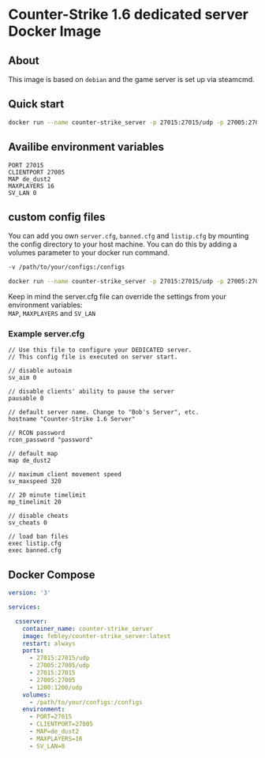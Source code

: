 # Counter-Strike 1.6 dedicated server Docker Image

## About

This image is based on `debian` and the game server is set up via steamcmd.

## Quick start

``` bash
docker run --name counter-strike_server -p 27015:27015/udp -p 27005:27005/udp -p 27015:27015 -p 27005:27005 -p 1200:1200/udp counter-strike_server
```

## Availibe environment variables

```
PORT 27015
CLIENTPORT 27005
MAP de_dust2
MAXPLAYERS 16
SV_LAN 0
```

## custom config files

You can add you own `server.cfg`, `banned.cfg` and `listip.cfg` by mounting the config directory to your host machine. You can do this by adding a volumes parameter to your docker run command.

``` bash
-v /path/to/your/configs:/configs
```

``` bash
docker run --name counter-strike_server -p 27015:27015/udp -p 27005:27005/udp -p 27015:27015 -p 27005:27005 -p 1200:1200/udp -v /path/to/your/configs:/configs counter-strike_server
```

Keep in mind the server.cfg file can override the settings from your environment variables:  
`MAP`, `MAXPLAYERS` and `SV_LAN`

### Example server.cfg

```
// Use this file to configure your DEDICATED server.
// This config file is executed on server start.

// disable autoaim
sv_aim 0

// disable clients' ability to pause the server
pausable 0

// default server name. Change to "Bob's Server", etc.
hostname "Counter-Strike 1.6 Server"

// RCON password
rcon_password "password"

// default map
map de_dust2

// maximum client movement speed
sv_maxspeed 320

// 20 minute timelimit
mp_timelimit 20

// disable cheats
sv_cheats 0

// load ban files
exec listip.cfg
exec banned.cfg
```

## Docker Compose

``` yml
version: '3'

services:

  csserver:
    container_name: counter-strike_server
    image: febley/counter-strike_server:latest
    restart: always
    ports:
      - 27015:27015/udp
      - 27005:27005/udp
      - 27015:27015
      - 27005:27005
      - 1200:1200/udp 
    volumes:
      - /path/to/your/configs:/configs
    environment:
      - PORT=27015
      - CLIENTPORT=27005
      - MAP=de_dust2
      - MAXPLAYERS=16
      - SV_LAN=0
```
